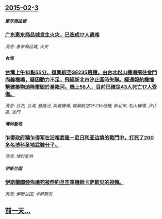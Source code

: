 ## [2015-02-3](/news/2015/02/3/index.md)

##### 惠东商品城
### [ 广东惠东商品城发生火灾，已造成17人遇难](/news/2015/02/3/广东惠东商品城发生火灾-已造成17人遇难.md)
_消息: 惠东商品城, 火灾_

##### 台湾
### [ 台灣上午10點55分，復興航空GE235班機，由台北松山機場飛往金門尚義機場，疑因動力不足，飛經新北市汐止區時失聯。經通報航機撞擊建築物迫降墜毀於基隆河。機上58人，目前已確定43人死亡17人受傷。 ](/news/2015/02/3/台灣上午10點55分-復興航空GE235班機-由台北松山機場飛往金門尚義機場-疑因動力不足-飛經新北市汐止區時失聯-經.md)
_消息: 台北, 台湾, 基隆河, 尚義機場, 復興航空GE235班機, 新北市, 松山機場, 汐止區, 金門_

##### 博科聖地
### [ 乍得政府稱乍得军在沿喀麦隆－尼日利亚边境的戰鬥中，打死了200多名博科圣地武裝分子。 ](/news/2015/02/3/乍得政府稱乍得军在沿喀麦隆-尼日利亚边境的戰鬥中-打死了200多名博科圣地武裝分子.md)
_消息: 博科聖地_

##### 伊斯兰国
### [ 伊斯蘭國發佈燒死被俘約旦空軍機師卡萨斯贝的視頻。 ](/news/2015/02/3/伊斯蘭國發佈燒死被俘約旦空軍機師卡萨斯贝的視頻.md)
_消息: 伊斯兰国, 卡萨斯贝_

## [前一天...](/news/2015/01/27/index.md)


